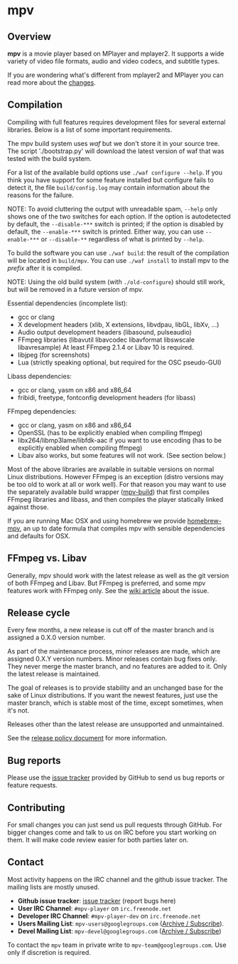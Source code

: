 mpv
===

Overview
--------

**mpv** is a movie player based on MPlayer and mplayer2. It supports a wide
variety of video file formats, audio and video codecs, and subtitle types.

If you are wondering what's different from mplayer2 and MPlayer you can read
more about the [changes][changes].

Compilation
-----------

Compiling with full features requires development files for several
external libraries. Below is a list of some important requirements.

The mpv build system uses *waf* but we don't store it in your source tree. The
script './bootstrap.py' will download the latest version of waf that was tested
with the build system.

For a list of the available build options use `./waf configure --help`. If
you think you have support for some feature installed but configure fails to
detect it, the file `build/config.log` may contain information about the
reasons for the failure.

NOTE: To avoid cluttering the output with unreadable spam, `--help` only shows
one of the two switches for each option. If the option is autodetected by
default, the `--disable-***` switch is printed; if the option is disabled by
default, the `--enable-***` switch is printed. Either way, you can use
`--enable-***` or `--disable-**` regardless of what is printed by `--help`.

To build the software you can use `./waf build`: the result of the compilation
will be located in `build/mpv`. You can use `./waf install` to install mpv
to the *prefix* after it is compiled.

NOTE: Using the old build system (with `./old-configure`) should still work,
but will be removed in a future version of mpv.

Essential dependencies (incomplete list):

- gcc or clang
- X development headers (xlib, X extensions, libvdpau, libGL, libXv, ...)
- Audio output development headers (libasound, pulseaudio)
- FFmpeg libraries (libavutil libavcodec libavformat libswscale libavresample)
  At least FFmpeg 2.1.4 or Libav 10 is required.
- libjpeg (for screenshots)
- Lua (strictly speaking optional, but required for the OSC pseudo-GUI)

Libass dependencies:

- gcc or clang, yasm on x86 and x86_64
- fribidi, freetype, fontconfig development headers (for libass)

FFmpeg dependencies:

- gcc or clang, yasm on x86 and x86_64
- OpenSSL (has to be explicitly enabled when compiling ffmpeg)
- libx264/libmp3lame/libfdk-aac if you want to use encoding (has to be
  explicitly enabled when compiling ffmpeg)
- Libav also works, but some features will not work. (See section below.)

Most of the above libraries are available in suitable versions on normal
Linux distributions. However FFmpeg is an exception (distro versions may be
too old to work at all or work well). For that reason you may want to use
the separately available build wrapper ([mpv-build][mpv-build]) that first compiles FFmpeg
libraries and libass, and then compiles the player statically linked against
those.

If you are running Mac OSX and using homebrew we provide [homebrew-mpv][homebrew-mpv], an up
to date formula that compiles mpv with sensible dependencies and defaults for
OSX.

FFmpeg vs. Libav
----------------

Generally, mpv should work with the latest release as well as the git version
of both FFmpeg and Libav. But FFmpeg is preferred, and some mpv features work
with FFmpeg only. See the [wiki article][ffmpeg_vs_libav] about the issue.


Release cycle
-------------

Every few months, a new release is cut off of the master branch and is assigned
a 0.X.0 version number.

As part of the maintenance process, minor releases are made, which are assigned
0.X.Y version numbers. Minor releases contain bug fixes only. They never merge
the master branch, and no features are added to it. Only the latest release is
maintained.

The goal of releases is to provide stability and an unchanged base for the sake
of Linux distributions. If you want the newest features, just use the master
branch, which is stable most of the time, except sometimes, when it's not.

Releases other than the latest release are unsupported and unmaintained.

See the [release policy document][release-policy] for more information.

Bug reports
-----------

Please use the [issue tracker][issue-tracker] provided by GitHub to send us bug
reports or feature requests.

Contributing
------------

For small changes you can just send us pull requests through GitHub. For bigger
changes come and talk to us on IRC before you start working on them. It will
make code review easier for both parties later on.

Contact
-------

Most activity happens on the IRC channel and the github issue tracker. The
mailing lists are mostly unused.

 - **Github issue tracker**: [issue tracker][issue-tracker] (report bugs here)
 - **User IRC Channel**: `#mpv-player` on `irc.freenode.net`
 - **Developer IRC Channel**: `#mpv-player-dev` on `irc.freenode.net`
 - **Users Mailing List**: `mpv-users@googlegroups.com` ([Archive / Subscribe][mpv-users]).
 - **Devel Mailing List**: `mpv-devel@googlegroups.com` ([Archive / Subscribe][mpv-devel])

To contact the `mpv` team in private write to `mpv-team@googlegroups.com`. Use
only if discretion is required.

[changes]: https://github.com/mpv-player/mpv/blob/master/DOCS/man/changes.rst
[mpv-build]: https://github.com/mpv-player/mpv-build
[homebrew-mpv]: https://github.com/mpv-player/homebrew-mpv
[issue-tracker]:  https://github.com/mpv-player/mpv/issues
[mpv-users]: https://groups.google.com/forum/?hl=en#!forum/mpv-users
[mpv-devel]: https://groups.google.com/forum/?hl=en#!forum/mpv-devel
[ffmpeg_vs_libav]: https://github.com/mpv-player/mpv/wiki/FFmpeg-versus-Libav
[release-policy]: https://github.com/mpv-player/mpv/blob/master/DOCS/release-policy.md
[rpi-pkgconfig]: https://github.com/heiher/raspberrypi-firmware-pkgconfig
